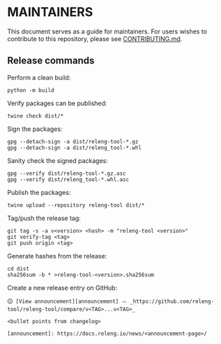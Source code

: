 # MAINTAINERS

This document serves as a guide for maintainers. For users wishes to contribute
to this repository, please see [CONTRIBUTING.md](CONTRIBUTING.md).

## Release commands

Perform a clean build:

```shell-session
python -m build
```

Verify packages can be published:

```shell-session
twine check dist/*
```

Sign the packages:

```shell-session
gpg --detach-sign -a dist/releng-tool-*.gz
gpg --detach-sign -a dist/releng_tool-*.whl
```

Sanity check the signed packages:

```shell-session
gpg --verify dist/releng-tool-*.gz.asc
gpg --verify dist/releng_tool-*.whl.asc
```

Publish the packages:

```shell-session
twine upload --repository releng-tool dist/*
```

Tag/push the release tag:

```shell-session
git tag -s -a v<version> <hash> -m "releng-tool <version>"
git verify-tag <tag>
git push origin <tag>
```

Generate hashes from the release:

```shell-session
cd dist
sha256sum -b * >releng-tool-<version>.sha256sum
```

Create a new release entry on GitHub:

```
🛈 [View announcement][announcement] ෴ _https://github.com/releng-tool/releng-tool/compare/v<TAG>...v<TAG>_

<bullet points from changelog>

[announcement]: https://docs.releng.io/news/<announcement-page>/
```
